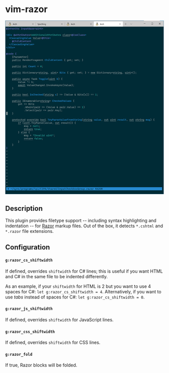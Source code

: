 # vim-razor

![vim-razor demo](demo.png)

## Description

This plugin provides filetype support -- including syntax highlighting and indentation -- for [Razor](https://docs.microsoft.com/en-us/aspnet/core/mvc/views/razor) markup files. Out of the box, it detects `*.cshtml` and `*.razor` file extensions.

## Configuration

#### `g:razor_cs_shiftwidth`

If defined, overrides `shiftwidth` for C# lines; this is useful if you want HTML and C# in the same file to be indented differently.

As an example, if your `shiftwidth` for HTML is 2 but you want to use 4 spaces for C#: `let g:razor_cs_shiftwidth = 4`. Alternatively, if you want to use *tabs* instead of spaces for C#: `let g:razor_cs_shiftwidth = 0`.

#### `g:razor_js_shiftwidth`

If defined, overrides `shiftwidth` for JavaScript lines.

#### `g:razor_css_shiftwidth`

If defined, overrides `shiftwidth` for CSS lines.

#### `g:razor_fold`

If true, Razor blocks will be folded.
